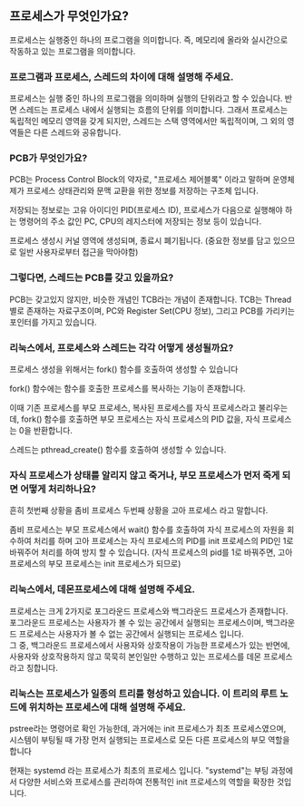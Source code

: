 ## 프로세스가 무엇인가요?

프로세스는 실행중인 하나의 프로그램을 의미합니다.
즉, 메모리에 올라와 실시간으로 작동하고 있는 프로그램을 의미합니다.

### 프로그램과 프로세스, 스레드의 차이에 대해 설명해 주세요.

프로세스는 실행 중인 하나의 프로그램을 의미하며 실행의 단위라고 할 수 있습니다.
반면 스레드는 프로세스 내에서 실행되는 흐름의 단위를 의미합니다. 그래서 프로세스는 독립적인 메모리 영역을 갖게 되지만,
스레드는 스택 영역에서만 독립적이며, 그 외의 영역들은 다른 스레드와 공유합니다.

### PCB가 무엇인가요?

PCB는 Process Control Block의 약자로, "프로세스 제어블록" 이라고 말하며 운영체제가 프로세스 상태관리와 문맥 교환을 위한 정보를 저장하는 구조체 입니다.  

저장되는 정보로는 고유 아이디인 PID(프로세스 ID), 프로세스가 다음으로 실행해야 하는 명령어의 주소 값인 PC, CPU의 레지스터에 저장되는 정보 등이 있습니다.
 
프로세스 생성시 커널 영역에 생성되며, 종료시 폐기됩니다. (중요한 정보를 담고 있으므로 일반 사용자로부터 접근을 막아야함)

### 그렇다면, 스레드는 PCB를 갖고 있을까요?

PCB는 갖고있지 않지만, 비슷한 개념인 TCB라는 개념이 존재합니다.
TCB는 Thread별로 존재하는 자료구조이며, PC와 Register Set(CPU 정보), 그리고 PCB를 가리키는 포인터를 가지고 있습니다.

### 리눅스에서, 프로세스와 스레드는 각각 어떻게 생성될까요?

프로세스 생성을 위해서는 fork() 함수를 호출하여 생성할 수 있습니다 

fork() 함수에는 함수를 호출한 프로세스를 복사하는 기능이 존재합니다. 

이때 기존 프로세스를 부모 프로세스, 복사된 프로세스를 자식 프로세스라고 불리우는데, fork() 함수를 호출하면 부모 프로세스는 자식 프로세스의 PID 값을, 자식 프로세스는 0을 반환합니다.

스레드는 pthread_create() 함수를 호출하여 생성할 수 있습니다.

### 자식 프로세스가 상태를 알리지 않고 죽거나, 부모 프로세스가 먼저 죽게 되면 어떻게 처리하나요?

흔히 첫번째 상황을 좀비 프로세스 두번째 상황을 고아 프로세스 라고 말합니다.

좀비 프로세스는 부모 프로세스에서 wait() 함수를 호출하여 자식 프로세스의 자원을 회수하여 처리를 하며 고아 프로세스는 자식 프로세스의 PID를 init 프로세스의 PID인 1로 바꿔주어 처리를 하여 방지 할 수 있습니다. 
(자식 프로세스의 pid를 1로 바꿔주면, 고아 프로세스의 부모 프로세스는 init 프로세스가 되므로)

### 리눅스에서, 데몬프로세스에 대해 설명해 주세요.

프로세스는 크게 2가지로 포그라운드 프로세스와 백그라운드 프로세스가 존재합니다.  
포그라운드 프로세스는 사용자가 볼 수 있는 공간에서 실행되는 프로세스이며, 백그라운드 프로세스는 사용자가 볼 수 없는 공간에서 실행되는 프로세스 입니다.  
그 중, 백그라운드 프로세스에서 사용자와 상호작용이 가능한 프로세스가 있는 반면에, 
사용자와 상호작용하지 않고 묵묵히 본인일만 수행하고 있는 프로세스를 데몬 프로세스라고 칭합니다.

### 리눅스는 프로세스가 일종의 트리를 형성하고 있습니다. 이 트리의 루트 노드에 위치하는 프로세스에 대해 설명해 주세요.

pstree라는 명령어로 확인 가능한데, 과거에는 init 프로세스가 최초 프로세스였으며, 시스템이 부팅될 때 가장 먼저 실행되는 프로세스로 모든 다른 프로세스의 부모 역할을 합니다

현재는 systemd 라는 프로세스가 최초의 프로세스 입니다. "systemd"는 부팅 과정에서 다양한 서비스와 프로세스를 관리하여 전통적인 init 프로세스의 역할을 확장한 것입니다.
